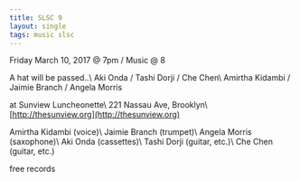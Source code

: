 ```yaml
---
title: SLSC 9
layout: single
tags: music slsc
---
```


Friday March 10, 2017 @ 7pm / Music @ 8

A hat will be passed..\\
Aki Onda / Tashi Dorji / Che Chen\\
Amirtha Kidambi / Jaimie Branch / Angela Morris

at Sunview Luncheonette\\
221 Nassau Ave, Brooklyn\\
[http://thesunview.org](http://thesunview.org)

Amirtha Kidambi (voice)\\
Jaimie Branch (trumpet)\\
Angela Morris (saxophone)\\
Aki Onda (cassettes)\\
Tashi Dorji (guitar, etc.)\\
Che Chen (guitar, etc.)

free records
